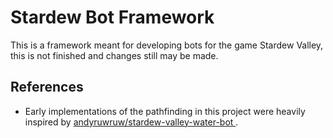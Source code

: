 # Stardew Bot Framework

This is a framework meant for developing bots for the game Stardew Valley, this is not finished and changes still may be made.


## References

- Early implementations of the pathfinding in this project were heavily inspired by [ andyruwruw/stardew-valley-water-bot ](https://github.com/andyruwruw/stardew-valley-water-bot).
